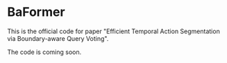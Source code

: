  # BaFormer
This is the official code for paper "Efficient Temporal Action Segmentation via Boundary-aware Query Voting".

The code is coming soon.
